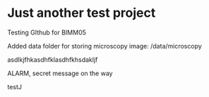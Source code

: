 # Just another test project
Testing GIthub for BIMM05

Added data folder for storing microscopy image: /data/microscopy

asdlkjfhkasdhfklasdhfkhsdakljf


ALARM, secret message on the way

testJ
